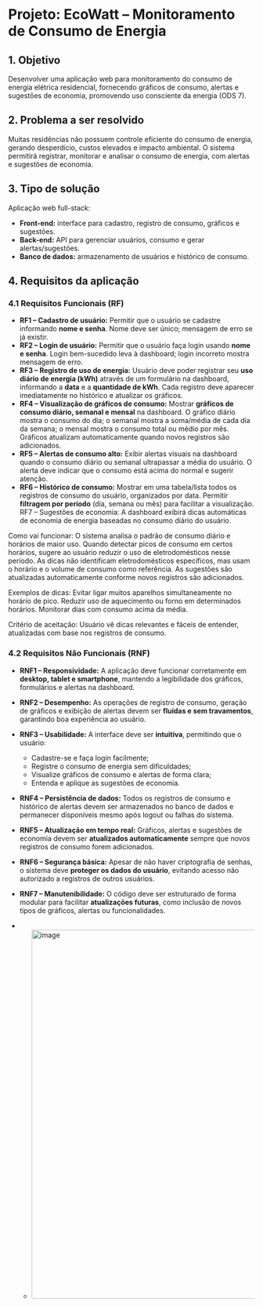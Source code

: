 # Projeto: EcoWatt – Monitoramento de Consumo de Energia

## 1. Objetivo
Desenvolver uma aplicação web para monitoramento do consumo de energia elétrica residencial, fornecendo gráficos de consumo, alertas e sugestões de economia, promovendo uso consciente da energia (ODS 7).

## 2. Problema a ser resolvido
Muitas residências não possuem controle eficiente do consumo de energia, gerando desperdício, custos elevados e impacto ambiental. O sistema permitirá registrar, monitorar e analisar o consumo de energia, com alertas e sugestões de economia.

## 3. Tipo de solução
Aplicação web full-stack:
- **Front-end:** interface para cadastro, registro de consumo, gráficos e sugestões.
- **Back-end:** API para gerenciar usuários, consumo e gerar alertas/sugestões.
- **Banco de dados:** armazenamento de usuários e histórico de consumo.

## 4. Requisitos da aplicação

### 4.1 Requisitos Funcionais (RF)
- **RF1 – Cadastro de usuário:** Permitir que o usuário se cadastre informando **nome e senha**. Nome deve ser único; mensagem de erro se já existir.
- **RF2 – Login de usuário:** Permitir que o usuário faça login usando **nome e senha**. Login bem-sucedido leva à dashboard; login incorreto mostra mensagem de erro.
- **RF3 – Registro de uso de energia:** Usuário deve poder registrar seu **uso diário de energia (kWh)** através de um formulário na dashboard, informando a **data** e a **quantidade de kWh**. Cada registro deve aparecer imediatamente no histórico e atualizar os gráficos.
- **RF4 – Visualização de gráficos de consumo:** Mostrar **gráficos de consumo diário, semanal e mensal** na dashboard. O gráfico diário mostra o consumo do dia; o semanal mostra a soma/média de cada dia da semana; o mensal mostra o consumo total ou médio por mês. Gráficos atualizam automaticamente quando novos registros são adicionados.
- **RF5 – Alertas de consumo alto:** Exibir alertas visuais na dashboard quando o consumo diário ou semanal ultrapassar a média do usuário. O alerta deve indicar que o consumo está acima do normal e sugerir atenção.
- **RF6 – Histórico de consumo:** Mostrar em uma tabela/lista todos os registros de consumo do usuário, organizados por data. Permitir **filtragem por período** (dia, semana ou mês) para facilitar a visualização.
RF7 – Sugestões de economia:
A dashboard exibirá dicas automáticas de economia de energia baseadas no consumo diário do usuário.

Como vai funcionar:
O sistema analisa o padrão de consumo diário e horários de maior uso.
Quando detectar picos de consumo em certos horários, sugere ao usuário reduzir o uso de eletrodomésticos nesse período.
As dicas não identificam eletrodomésticos específicos, mas usam o horário e o volume de consumo como referência.
As sugestões são atualizadas automaticamente conforme novos registros são adicionados.

Exemplos de dicas:
Evitar ligar muitos aparelhos simultaneamente no horário de pico.
Reduzir uso de aquecimento ou forno em determinados horários.
Monitorar dias com consumo acima da média.

Critério de aceitação:
Usuário vê dicas relevantes e fáceis de entender, atualizadas com base nos registros de consumo.

### 4.2 Requisitos Não Funcionais (RNF)

- **RNF1 – Responsividade:** A aplicação deve funcionar corretamente em **desktop, tablet e smartphone**, mantendo a legibilidade dos gráficos, formulários e alertas na dashboard.

- **RNF2 – Desempenho:** As operações de registro de consumo, geração de gráficos e exibição de alertas devem ser **fluídas e sem travamentos**, garantindo boa experiência ao usuário.

- **RNF3 – Usabilidade:** A interface deve ser **intuitiva**, permitindo que o usuário:
  - Cadastre-se e faça login facilmente;
  - Registre o consumo de energia sem dificuldades;
  - Visualize gráficos de consumo e alertas de forma clara;
  - Entenda e aplique as sugestões de economia.

- **RNF4 – Persistência de dados:** Todos os registros de consumo e histórico de alertas devem ser armazenados no banco de dados e permanecer disponíveis mesmo após logout ou falhas do sistema.

- **RNF5 – Atualização em tempo real:** Gráficos, alertas e sugestões de economia devem ser **atualizados automaticamente** sempre que novos registros de consumo forem adicionados.

- **RNF6 – Segurança básica:** Apesar de não haver criptografia de senhas, o sistema deve **proteger os dados do usuário**, evitando acesso não autorizado a registros de outros usuários.

- **RNF7 – Manutenibilidade:** O código deve ser estruturado de forma modular para facilitar **atualizações futuras**, como inclusão de novos tipos de gráficos, alertas ou funcionalidades.
- - <img width="894" height="752" alt="image" src="https://github.com/user-attachments/assets/dfce467b-140d-47aa-bbfc-c69cd2d7f1b3" />
